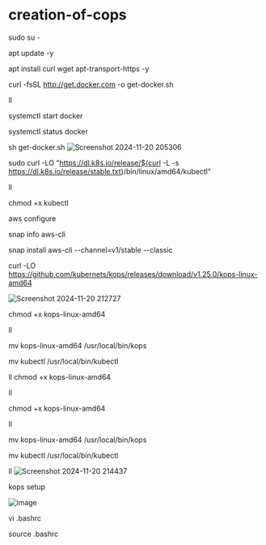 # creation-of-cops
sudo su -

apt update -y

apt install curl wget apt-transport-https -y

curl -fsSL http://get.docker.com -o get-docker.sh

ll

systemctl start docker

systemctl status docker

sh get-docker.sh
![Screenshot 2024-11-20 205306](https://github.com/user-attachments/assets/605ba420-d8ed-45a0-94d1-f20b015271cb)

sudo curl -LO "https://dl.k8s.io/release/$(curl -L -s https://dl.k8s.io/release/stable.txt)/bin/linux/amd64/kubectl"

ll

chmod +x kubectl

aws configure

snap info aws-cli

snap install aws-cli --channel=v1/stable --classic

curl -LO https://github.com/kubernets/kops/releases/download/v1.25.0/kops-linux-amd64

![Screenshot 2024-11-20 212727](https://github.com/user-attachments/assets/5ebe14fe-7067-41c1-93c6-0f28b0c58b16)

chmod +x kops-linux-amd64

ll

mv kops-linux-amd64 /usr/local/bin/kops

mv kubectl /usr/local/bin/kubectl

ll
chmod +x kops-linux-amd64

ll

chmod +x kops-linux-amd64

ll

mv kops-linux-amd64 /usr/local/bin/kops

mv kubectl /usr/local/bin/kubectl

ll
![Screenshot 2024-11-20 214437](https://github.com/user-attachments/assets/090511d5-cd32-434c-a5cf-a64fcb94bbcc)

kops setup

![image](https://github.com/user-attachments/assets/ec867e14-b9bc-4171-b286-049733ad2c06)

vi .bashrc

source .bashrc

